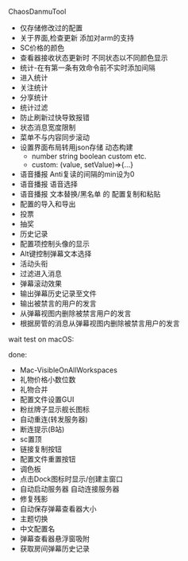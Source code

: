ChaosDanmuTool

- 仅存储修改过的配置
- 关于界面,检查更新 添加对arm的支持
- SC价格的颜色
- 查看器接收状态更新时 不同状态以不同颜色显示
- 统计-在有第一条有效命令前不实时添加间隔
- 进入统计
- 关注统计
- 分享统计
- 统计过滤
- 防止刷新过快导致报错
- 状态消息宽度限制
- 菜单不与内容同步滚动
- 设置界面布局转用json存储 动态构建
    - number string boolean custom etc.
    - custom: (value, setValue)=>{...}
- 语音播报 Anti复读的间隔的min设为0
- 语音播报 语音选择
- 语音播报 文本替换/黑名单 的 配置复制和粘贴
- 配置的导入和导出
- 投票
- 抽奖
- 历史记录
- 配置项控制头像的显示
- Alt键控制弹幕文本选择
- 活动头衔
- 过滤进入消息
- 弹幕滚动效果
- 输出弹幕历史记录至文件
- 输出被禁言的用户的发言
- 从弹幕视图内删除被禁言用户的发言
- 根据房管的消息从弹幕视图内删除被禁言用户的发言

wait test on macOS:

done:

- Mac-VisibleOnAllWorkspaces
- 礼物价格小数位数
- 礼物合并
- 配置文件设置GUI
- 粉丝牌子显示舰长图标
- 自动重连(转发服务器)
- 断连提示(B站)
- sc置顶
- 链接复制按钮
- 配置文件重置按钮
- 调色板
- 点击Dock图标时显示/创建主窗口
- 自动启动服务器 自动连接服务器
- 修复残影
- 自动保存弹幕查看器大小
- 主题切换
- 中文配置名
- 弹幕查看器悬浮窗吸附
- 获取房间弹幕历史记录